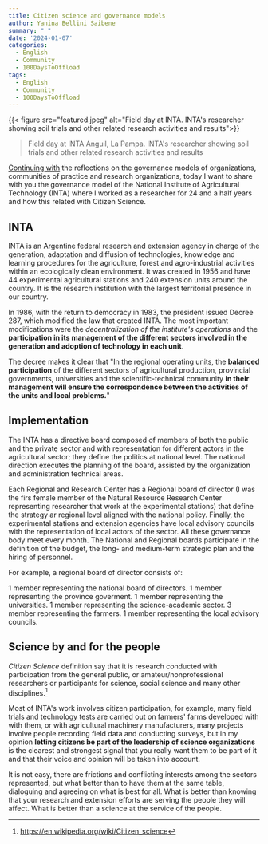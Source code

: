 ```yaml
---
title: Citizen science and governance models
author: Yanina Bellini Saibene
summary: " "
date: '2024-01-07'
categories:
  - English
  - Community
  - 100DaysToOffload
tags:
  - English
  - Community
  - 100DaysToOffload
---
```


{{< figure src="featured.jpeg" alt="Field day at INTA. INTA's researcher showing soil trials and other related research activities and results">}}

> Field day at INTA Anguil, La Pampa. INTA's researcher showing soil trials and other related research activities and results


[Continuing with](/blog/2024-01-05-cooperative/) the reflections on the governance models of organizations, communities of practice and research organizations, today I want to share with you the governance model of the National Institute of Agricultural Technology (INTA) where I worked as a researcher for 24 and a half years and how this related with Citizen Science.

## INTA 

INTA is an Argentine federal research and extension agency in charge of the generation, adaptation and diffusion of technologies, knowledge and learning procedures for the agriculture, forest and agro-industrial activities within an ecologically clean environment. It was created in 1956 and have 44 experimental agricultural stations and 240 extension units around the country.  It is the research institution with the largest territorial presence in our country. 

In 1986, with the return to democracy in 1983, the president issued Decree 287, which modified the law that created INTA. The most important modifications were the _decentralization of the institute's operations_ and the **participation in its management of the different sectors involved in the generation and adoption of technology in each unit**.

The decree makes it clear that "In the regional operating units, the **balanced participation** of the different sectors of agricultural production, provincial governments, universities and the scientific-technical community **in their management will ensure the correspondence between the activities of the units and local problems.**" 

## Implementation

The INTA has a directive board composed of members of both the public and the private sector and with representation for different actors in the agricultural sector; they define the politics at national level. The national direction executes the planning of the board, assisted by the organization and administration technical areas.

Each Regional and Research Center has a Regional board of director (I was the firs female member of the Natural Resource Research Center representing researcher that work at the experimental stations) that define the strategy ar regional level aligned with the national policy. Finally, the experimental stations and extension agencies have local advisory councils with the representation of local actors of the sector. All these governance body meet every month.  The National and Regional boards participate in the definition of the budget, the long- and medium-term strategic plan and the hiring of personnel. 

For example, a regional board of director consists of:

1 member representing the national board of directors.
1 member representing the province goverment.
1 member representing the universities.
1 member representing the science-academic sector.
3 member representing the farmers.
1 member representing the local advisory councils.

## Science by and for the people

_Citizen Science_ definition say that it is research conducted with participation from the general public, or amateur/nonprofessional researchers or participants for science, social science and many other disciplines.[^1]

Most of INTA's work involves citizen participation, for example, many field trials and technology tests are carried out on farmers' farms developed with with them, or with agricultural machinery manufacturers, many projects involve people recording field data and conducting surveys, but in my opinion **letting citizens be part of the leadership of science organizations** is the clearest and strongest signal that you really want them to be part of it and that their voice and opinion will be taken into account. 

It is not easy, there are frictions and conflicting interests among the sectors represented, but what better than to have them at the same table, dialoguing and agreeing on what is best for all.  What is better than knowing that your research and extension efforts are serving the people they will affect. What is better than a science at the service of the people. 

[^1]: https://en.wikipedia.org/wiki/Citizen_science
